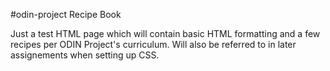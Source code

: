 #odin-project Recipe Book

Just a test HTML page which will contain basic HTML formatting and a few recipes per ODIN Project's curriculum. Will also be referred to in later assignements when setting up CSS.
